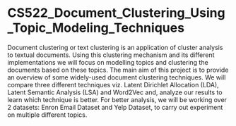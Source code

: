 # CS522_Document_Clustering_Using_Topic_Modeling_Techniques
Document clustering or text clustering is an application of cluster analysis to textual documents. Using this clustering mechanism and its different implementations we will focus on modelling topics and clustering the documents based on these topics. The main aim of this project is to provide an overview of some widely-used document clustering techniques. We will compare three different techniques viz. Latent Dirichlet Allocation (LDA), Latent Semantic Analysis (LSA) and Word2Vec and, analyze our results to learn which technique is better. For better analysis, we will be working over 2 datasets: Enron Email Dataset and Yelp Dataset, to carry out experiment on multiple different topics.
